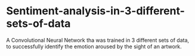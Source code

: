 # Sentiment-analysis-in-3-different-sets-of-data
A Convolutional Neural Network tha was trained in 3 different sets of data, to successfully identify the emotion aroused by the sight of an artwork.
